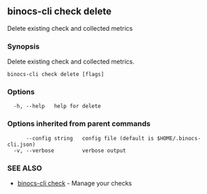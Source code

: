 ## binocs-cli check delete

Delete existing check and collected metrics

### Synopsis


Delete existing check and collected metrics.


```
binocs-cli check delete [flags]
```

### Options

```
  -h, --help   help for delete
```

### Options inherited from parent commands

```
      --config string   config file (default is $HOME/.binocs-cli.json)
  -v, --verbose         verbose output
```

### SEE ALSO

* [binocs-cli check](binocs-cli_check.md)	 - Manage your checks

